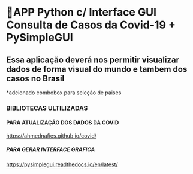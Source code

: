 # 🔴APP Python c/ Interface GUI Consulta de Casos da Covid-19 + PySimpleGUI

##  Essa aplicação deverá nos permitir visualizar dados de forma visual do mundo e tambem dos casos no Brasil

*adcionado combobox para seleção de paises

### BIBLIOTECAS ULTILIZADAS

#### PARA ATUALIZAÇÃO DOS DADOS DA COVID
https://ahmednafies.github.io/covid/

##### PARA GERAR INTERFACE GRAFICA 
https://pysimplegui.readthedocs.io/en/latest/